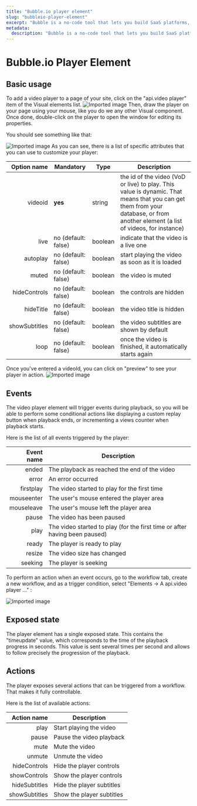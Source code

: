 ```yaml
---
title: "Bubble.io player element"
slug: "bubbleio-player-element"
excerpt: "Bubble is a no-code tool that lets you build SaaS platforms, marketplaces and CRMs without code. You use the player element to set up video players on your site."
metadata: 
  description: "Bubble is a no-code tool that lets you build SaaS platforms, marketplaces and CRMs without code. You use the player element to set up video players on your site."
---
```

Bubble.io Player Element
========================

## Basic usage

To add a video player to a page of your site, click on the "api.video player" item of the Visual elements list.
![Imported image](/_assets/Capture%20d’écran%202021-10-05%20à%2015.49.25.png)
Then, draw the player on your page using your mouse, like you do we any other Visual component. Once done, double-click on the player to open the window for editing its properties. 

You should see something like that:

![Imported image](/_assets/Capture%20d’écran%202021-10-05%20à%2015.54.35.png)
As you can see, there is a list of specific attributes that you can use to customize your player:


|   Option name | Mandatory             | Type    | Description                                                                                                  |
| ------------: | --------------------- | ------- | ------------------------------------------------------------------------------------------------------------ |
|            videoid | **yes**               | string  | the id of the video (VoD or live) to play. This value is dynamic. That means that you can get them from your database, or from another element (a list of videos, for instance)                                                                                         |
|          live | no (default: false)   | boolean | indicate that the video is a live one                                                                        |
|      autoplay | no (default: false)   | boolean | start playing the video as soon as it is loaded                                                              |
|         muted | no (default: false)   | boolean | the video is muted                                                                                           |
|  hideControls | no (default: false)   | boolean | the controls are hidden                                                                                      |
|     hideTitle | no (default: false)   | boolean | the video title is hidden                                                                                    |
| showSubtitles | no (default: false)   | boolean | the video subtitles are shown by default                                                                     |
|          loop | no (default: false)   | boolean | once the video is finished, it automatically starts again                                                     |

Once you've entered a videoId, you can click on "preview" to see your player in action. 
![Imported image](/_assets/Capture%20d’écran%202021-10-05%20à%2016.02.57.png)

## Events

The video player element will trigger events during playback, so you will be able to perform some conditional actions like displaying a custom replay button when playback ends, or incrementing a views counter when playback starts.

Here is the list of all events triggered by the player:

|       Event name | Description                                                   |
| ---------------: | ------------------------------------------------------------  |
|            ended | The playback as reached the end of the video                |
|            error | An error occurred                                              |
|        firstplay | The video started to play for the first time                  |
|       mouseenter | The user's mouse entered the player area                      |
|       mouseleave | The user's mouse left the player area                       |
|            pause | The video has been paused                                     |
|             play | The video started to play (for the first time or after having been paused)  |
|            ready | The player is ready to play                                   |
|           resize | The video size has changed                                    |
|          seeking | The player is seeking                                         |

To perform an action when an event occurs, go to the workflow tab, create a new workflow, and as a trigger condition, select "Elements -> A api.video player ..." : 

![Imported image](/_assets/Capture%20d’écran%202021-10-06%20à%2015.08.15.png)

## Exposed state

The player element has a single exposed state. This contains the "timeupdate" value, which corresponds to the time of the playback progress in seconds. This value is sent several times per second and allows to follow precisely the progression of the playback.

## Actions

The player exposes several actions that can be triggered from a workflow. That makes it fully controllable. 

Here is the list of available actions:

|       Action name | Description                                                   |
| ---------------: | ------------------------------------------------------------  |
| play | Start playing the video |
| pause | Pause the video playback |
| mute | Mute the video |
| unmute | Unmute the video |
| hideControls | Hide the player controls |
| showControls | Show the player controls |
| hideSubtitles | Hide the player subtitles |
| showSubtitles | Show the player subtitles |
